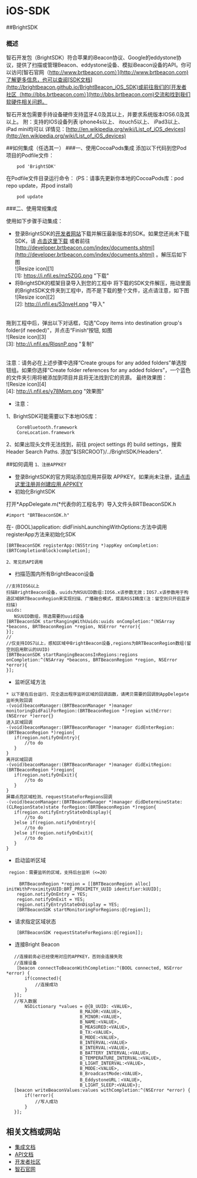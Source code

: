 iOS-SDK
=======

##BrightSDK
### 概述

智石开发包（BrightSDK）符合苹果的iBeacon协议、Google的eddystone协议，提供了扫描或管理Beacon、eddystone设备、模拟iBeacon设备的API。你可以访问[智石官网（http://www.brtbeacon.com）](http://www.brtbeacon.com)了解更多信息，也可以查阅[SDK文档](http://brightbeacon.github.io/BrightBeacon_iOS_SDK)或前往我们的[开发者社区（http://bbs.brtbeacon.com）](http://bbs.brtbeacon.com)交流和找到我们软硬件相关问题。

智石开发包需要手持设备硬件支持蓝牙4.0及其以上，并要求系统版本IOS6.0及其以上。
附：支持的IOS设备列表
iphone4s以上、
itouch5以上、
iPad3以上、
iPad mini均可以
详情见：[http://en.wikipedia.org/wiki/List_of_iOS_devices](http://en.wikipedia.org/wiki/List_of_iOS_devices)

##如何集成（任选其一）
###一、使用CocoaPods集成
添加以下代码到您Pod项目的Podfile文件：

```
	pod 'BrightSDK'
```
在Podfile文件目录运行命令：
(PS：请事先更新你本地的CocoaPods库：pod repo update，并pod install)

```
	pod update
```

###二、使用常规集成

使用如下步骤手动集成：
- 登录BrightSDK的[开发者网站](http://developer.brtbeacon.com)下载并解压最新版本的SDK。如果您还尚未下载SDK，请 [点击这里下载](http://developer.brtbeacon.com/index/documents.shtml) 或者前往 [http://developer.brtbeacon.com/index/documents.shtml](http://developer.brtbeacon.com/index/documents.shtml) 。解压后如下图<br/>
![Resize icon][1]<br/>
[1]: https://i.nfil.es/mz5ZGG.png "下载"
- 将BrightSDK的框架目录导入到您的工程中
将下载的SDK文件解压，拖动里面的BrightSDK文件夹到工程中，而不是下载的整个文件，这点请注意，如下图<br/>
![Resize icon][2]<br/>
[2]: http://i.nfil.es/53nveH.png "导入"

<br/>拖到工程中后，弹出以下对话框，勾选"Copy items into destination group's folder(if needed)"，并点击“Finish“按钮, 如图<br/>
![Resize icon][3]<br/>
[3]: http://i.nfil.es/RlqsnP.png "复制"

<br/>注意：请务必在上述步骤中选择“Create groups for any added folders”单选按钮组。如果你选择“Create folder references for any added folders”，一个蓝色的文件夹引用将被添加到项目并且将无法找到它的资源。
最终效果图：<br/>
![Resize icon][4]<br/>
[4]: http://i.nfil.es/y78Mqm.png "效果图"



- 注意：

1、BrightSDK可能需要以下本地IOS库：

```
	CoreBluetooth.framework
	CoreLocation.framework
```

2、如果出现头文件无法找到，前往 project settings 的 build settings，搜索Header Search Paths. 添加"$(SRCROOT)/../BrightSDK/Headers".


##如何调用
`1、注册APPKEY`<br/>

- 登录BrightSDK的官方网站添加应用并获取 APPKEY。如果尚未注册，[请点击这里注册并创建应用 APPKEY](http://developer.brtbeacon.com)
- 初始化BrightSDK

打开*AppDelegate.m(*代表你的工程名字)  导入文件头BRTBeaconSDK.h

```
#import "BRTBeaconSDK.h"
```
在- (BOOL)application: didFinishLaunchingWithOptions:方法中调用registerApp方法来初始化SDK

```
[BRTBeaconSDK registerApp:(NSString *)appKey onCompletion:(BRTCompletionBlock)completion];
```
`2、常见的API调用`<br/>

 - 扫描范围内所有BrightBeacon设备
 
 ```
//支持IOS6以上
 扫描BrightBeacon设备，uuids为NSUUID数组:IOS6.x该参数无效；IOS7.x该参数用于构造区域BRTBeaconRegion来实现扫描、广播融合模式，提高RSSI精度(注：留空则只开启蓝牙扫描)
 uuids:
	NSUUID数组，筛选需要的uuid设备
[BRTBeaconSDK startRangingWithUuids:uuids onCompletion:^(NSArray *beacons, BRTBeaconRegion *region, NSError *error){
}];
//
//仅支持IOS7以上，感知区域中BrightBeacon设备,regions为BRTBeaconRegion数组(留空则启用默认的UUID)
[BRTBeaconSDK startRangingBeaconsInRegions:regions onCompletion:^(NSArray *beacons, BRTBeaconRegion *region, NSError *error){
}];
 ```
 
 - 监听区域方法
 
 ```
 * 以下是在后台运行、完全退出程序监听区域的回调函数，请拷贝需要的回调到AppDelegate
监听失败回调
-(void)beaconManager:(BRTBeaconManager *)manager monitoringDidFailForRegion:(BRTBeaconRegion *)region withError:(NSError *)error{}
进入区域回调
-(void)beaconManager:(BRTBeaconManager *)manager didEnterRegion:(BRTBeaconRegion *)region{
	if(region.notifyOnEntry){
		//to do
	}
}
离开区域回调
-(void)beaconManager:(BRTBeaconManager *)manager didExitRegion:(BRTBeaconRegion *)region{
	if(region.notifyOnExit){
		//to do
	}
}
屏幕点亮区域检测、requestStateForRegions回调
-(void)beaconManager:(BRTBeaconManager *)manager didDetermineState:(CLRegionState)state forRegion:(BRTBeaconRegion *)region{
	if(region.notifyEntryStateOnDisplay){
		//to do
	}else if(region.notifyOnEntry){
		//to do
	}else if(region.notifyOnExit){
		//to do
	}
}
```
- 启动监听区域

```
 region：需要监听的区域，支持后台监听（<=20）
 　
     BRTBeaconRegion *region = [[BRTBeaconRegion alloc] initWithProximityUUID:BRT_PROXIMITY_UUID identifier:kUUID];
    region.notifyOnEntry = YES;
    region.notifyOnExit = YES;
    region.notifyEntryStateOnDisplay = YES;
    [BRTBeaconSDK startMonitoringForRegions:@[region]];
 ```
 
 - 请求指定区域状态
 
 ```
     [BRTBeaconSDK requestStateForRegions:@[region]];
 ```
 - 连接Bright Beacon
 
 ```
 	//连接前务必已经使用对应的APPKEY，否则会连接失败
 	//连接设备
     [beacon connectToBeaconWithCompletion:^(BOOL connected, NSError *error) {
        if(connected){
        	//连接成功
        }
    }];
    //写入数据
        NSDictionary *values = @{B_UUID: <VALUE>,
                             B_MAJOR:<VALUE>,
                             B_MINOR:<VALUE>,
                             B_NAME:<VALUE>,
                             B_MEASURED:<VALUE>,
                             B_TX:<VALUE>,
                             B_MODE:<VALUE>,
                             B_INTERVAL:<VALUE>
                             B_INTERVAL:<VALUE>,
                             B_BATTERY_INTERVAL:<VALUE>,
                             B_TEMPERATURE_INTERVAL:<VALUE>,
                             B_LIGHT_INTERVAL:<VALUE>,
                             B_MODE:<VALUE>,
                             B_BroadcastMode:<VALUE>,
                             B_EddystoneURL：<VALUE>,
                             B_LIGHT_SLEEP:<VALUE>};
    [beacon writeBeaconValues:values withCompletion:^(NSError *error) {
    	if(!error){
    		//写人成功
    	}
    }];
 ```

## 相关文档或网站
* [集成文档](http://www.brtbeacon.com/home/document_ios.shtml)
* [API文档](http://brightbeacon.github.io/BrightBeacon_iOS_SDK)
* [开发者社区](http://bbs.brtbeacon.com)
* [智石官网](http://www.brtbeacon.com)
